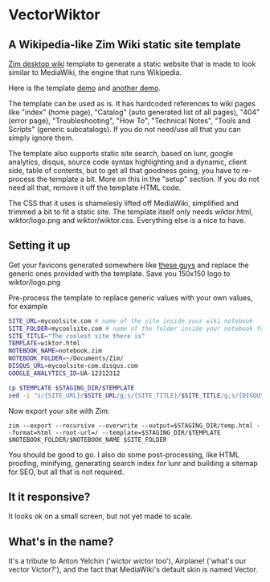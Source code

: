 # VectorWiktor
## A Wikipedia-like Zim Wiki static site template

[Zim desktop wiki](http://zim-wiki.org/) template to generate a static website that is made to look similar to MediaWiki, the engine that runs Wikipedia.

Here is the template [demo](https://idmdepot.com) and [another demo](https://iamhow.com).

The template can be used as is. It has hardcoded references to wiki pages like "index" (home page), "Catalog" (auto generated list of all pages), "404" (error page), "Troubleshooting", "How To", "Technical Notes", "Tools and Scripts" (generic subcatalogs).
If you do not need/use all that you can simply ignore them.

The template also supports static site search, based on lunr, google analytics, disqus, source code syntax highlighting and a dynamic, client side, table of contents, but to get all that goodness going, you have to re-process the template a bit. More on this in the "setup" section. If you do not need all that, remove it off the template HTML code.

The CSS that it uses is shamelesly lifted off MediaWiki, simplified and trimmed a bit to fit a static site. The template itself only needs wiktor.html, wiktor/logo.png and wiktor/wiktor.css. Everything else is a nice to have.

## Setting it up
Get your favicons generated somewhere like [these guys](https://realfavicongenerator.net/) and replace the generic ones provided with the template. Save you 150x150 logo to wiktor/logo.png

Pre-process the template to replace generic values with your own values, for example

``` bash
SITE_URL=mycoolsite.com # name of the site inside your wiki notebook
SITE_FOLDER=mycoolsite.com # name of the folder inside your notebook folder (should probably match SITE_URL)
SITE_TITLE="The coolest site there is"
TEMPLATE=wiktor.html
NOTEBOOK_NAME=notebook.zim
NOTEBOOK_FOLDER=~/Documents/Zim/
DISQUS_URL=mycoolsite-com.disqus.com
GOOGLE_ANALYTICS_ID=UA-12312312

cp $TEMPLATE $STAGING_DIR/$TEMPLATE
sed -i "s/{SITE_URL}/$SITE_URL/g;s/{SITE_TITLE}/$SITE_TITLE/g;s/{DISQUS_URL}/$DISQUS_URL/g;s/{GOOGLE_ANALYTICS_ID}/$GOOGLE_ANALYTICS_ID/g" $STAGING_DIR/$TEMPLATE
```

Now export your site with Zim:
```
zim --export --recursive --overwrite --output=$STAGING_DIR/temp.html --format=html --root-url=/ --template=$STAGING_DIR/$TEMPLATE $NOTEBOOK_FOLDER/$NOTEBOOK_NAME $SITE_FOLDER
```

You should be good to go. I also do some post-processing, like HTML proofing, minifying, generating search index for lunr and building a sitemap for SEO, but all that is not required.

## It it responsive?
It looks ok on a small screen, but not yet made to scale.

## What's in the name?
It's a tribute to Anton Yelchin ('wictor wictor too'), Airplane! ('what's our vector Victor?'), and the fact that MediaWiki's default skin is named Vector.